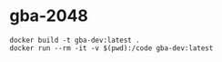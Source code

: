 # gba-2048

```
docker build -t gba-dev:latest .
docker run --rm -it -v $(pwd):/code gba-dev:latest
```

